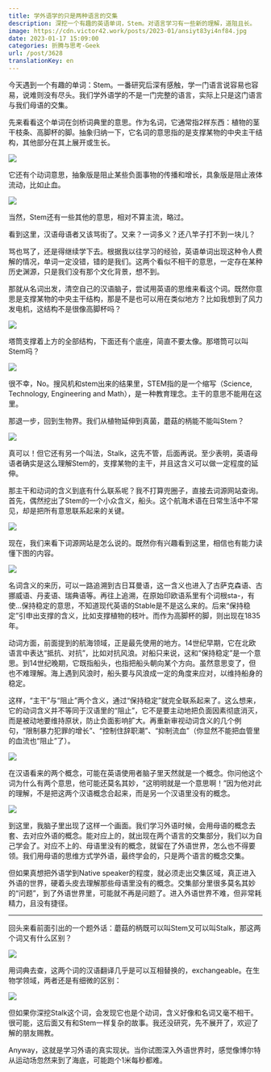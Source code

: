 ```yaml
---
title: 学外语学的只是两种语言的交集
description: 深挖一个有趣的英语单词，Stem。对语言学习有一些新的理解，道阻且长。
image: https://cdn.victor42.work/posts/2023-01/ansiyt83yi4nf84.jpg
date: 2023-01-17 15:09:00
categories: 折腾与思考-Geek
url: /post/3628
translationKey: en
---
```


今天遇到一个有趣的单词：Stem。一番研究后深有感触，学一门语言说容易也容易，说难则没有尽头。我们学外语学的不是一门完整的语言，实际上只是这门语言与我们母语的交集。

先来看看这个单词在剑桥词典里的意思。作为名词，它通常指2样东西：植物的茎干枝条、高脚杯的脚。抽象归纳一下，它名词的意思指的是支撑某物的中央主干结构，其他部分在其上展开或生长。

![](https://cdn.victor42.work/posts/2023-01/Snipaste_2023-01-17_09-47-25.jpg)

它还有个动词意思，抽象版是阻止某些负面事物的传播和增长，具象版是阻止液体流动，比如止血。

![](https://cdn.victor42.work/posts/2023-01/Snipaste_2023-01-17_09-53-41.jpg)

当然，Stem还有一些其他的意思，相对不算主流，略过。

看到这里，汉语母语者又该骂街了。又来？一词多义？还八竿子打不到一块儿？

骂也骂了，还是得继续学下去。根据我以往学习的经验，英语单词出现这种令人费解的情况，单词一定没错，错的是我们。这两个看似不相干的意思，一定存在某种历史渊源，只是我们没有那个文化背景，想不到。

那就从名词出发，清空自己的汉语脑子，尝试用英语的思维来看这个词。既然你意思是支撑某物的中央主干结构，那是不是也可以用在类似地方？比如我想到了风力发电机，这结构不是很像高脚杯吗？

![](https://cdn.victor42.work/posts/2023-01/5cd92e9a89c9b.jpg)

塔筒支撑着上方的全部结构，下面还有个底座，简直不要太像。那塔筒可以叫Stem吗？

![](https://cdn.victor42.work/posts/2023-01/Snipaste_2023-01-17_09-55-57.jpg)

很不幸，No。搜风机和stem出来的结果里，STEM指的是一个缩写（Science, Technology, Engineering and Math），是一种教育理念。主干的意思不能用在这里。

那退一步，回到生物界。我们从植物延伸到真菌，蘑菇的柄能不能叫Stem？

![](https://cdn.victor42.work/posts/2023-01/Snipaste_2023-01-17_09-57-09.jpg)

真可以！但它还有另一个叫法，Stalk，这先不管，后面再说。至少表明，英语母语者确实是这么理解Stem的，支撑某物的主干，并且这含义可以做一定程度的延伸。

那主干和动词的含义到底有什么联系呢？我不打算兜圈子，直接去词源网站查询。首先，偶然挖出了Stem的一个小众含义，船头。这个航海术语在日常生活中不常见，却是把所有意思联系起来的关键。

![](https://cdn.victor42.work/posts/2023-01/Snipaste_2023-01-17_10-58-17.jpg)

现在，我们来看下词源网站是怎么说的。既然你有兴趣看到这里，相信也有能力读懂下图的内容。

![](https://cdn.victor42.work/posts/2023-01/Snipaste_2023-01-17_11-02-55.jpg)

名词含义的来历，可以一路追溯到古日耳曼语，这一含义也进入了古萨克森语、古挪威语、丹麦语、瑞典语等。再往上追溯，在原始印欧语系里有个词根sta-，有使…保持稳定的意思，不知道现代英语的Stable是不是这么来的。后来“保持稳定”引申出支撑的含义，比如支撑植物的枝叶。而作为高脚杯的脚，则出现在1835年。

动词方面，前面提到的航海领域，正是最先使用的地方。14世纪早期，它在北欧语言中表达“抵抗、对抗”，比如对抗风浪。对船只来说，这和“保持稳定”是一个意思。到14世纪晚期，它既指船头，也指把船头朝向某个方向。虽然意思变了，但也不难理解。海上遇到风浪时，船头要与风浪成一定的角度来应对，以维持船身的稳定。

这样，“主干”与“阻止”两个含义，通过“保持稳定”就完全联系起来了。这么想来，它的动词含义并不等同于汉语里的“阻止”，它不是要主动地把负面因素彻底消灭，而是被动地要维持原状，防止负面影响扩大。再重新审视动词含义的几个例句，“限制暴力犯罪的增长”、“控制住辞职潮”、“抑制流血”（你显然不能把血管里的血流也“阻止”了）。

![](https://cdn.victor42.work/posts/2023-01/Snipaste_2023-01-17_09-53-41.jpg)

在汉语看来的两个概念，可能在英语使用者脑子里天然就是一个概念。你问他这个词为什么有两个意思，他可能还莫名其妙，“这明明就是一个意思啊！”因为他对此的理解，不是把这两个汉语概念合起来，而是另一个汉语里没有的概念。

![](https://cdn.victor42.work/posts/2023-01/ansiyt83yi4nf84.jpg)

到这里，我脑子里出现了这样一个画面。我们学习外语时候，会用母语的概念去套、去对应外语的概念。能对应上的，就出现在两个语言的交集部分，我们以为自己学会了。对应不上的、母语里没有的概念，就留在了外语世界，怎么也不得要领。我们用母语的思维方式学外语，最终学会的，只是两个语言的概念交集。

但如果真想把外语学到Native speaker的程度，就必须走出交集区域，真正进入外语的世界，硬着头皮去理解那些母语里没有的概念。交集部分里很多莫名其妙的“问题”，到了外语世界里，可能就不再是问题了。进入外语世界不难，但非常耗精力，且没有捷径。

---

回头来看前面引出的一个题外话：蘑菇的柄既可以叫Stem又可以叫Stalk，那这两个词又有什么区别？

![](https://cdn.victor42.work/posts/2023-01/Snipaste_2023-01-17_09-57-09.jpg)

用词典去查，这两个词的汉语翻译几乎是可以互相替换的，exchangeable。在生物学领域，两者还是有细微的区别：

![](https://cdn.victor42.work/posts/2023-01/Snipaste_2023-01-17_10-07-25.jpg)

但如果你深挖Stalk这个词，会发现它也是个动词，含义好像和名词又毫不相干。很可能，这后面又有和Stem一样复杂的故事。我还没研究，先不展开了，欢迎了解的朋友赐教。

Anyway，这就是学习外语的真实现状。当你试图深入外语世界时，感觉像博尔特从运动场忽然来到了海底，可能跑个1米每秒都难。
